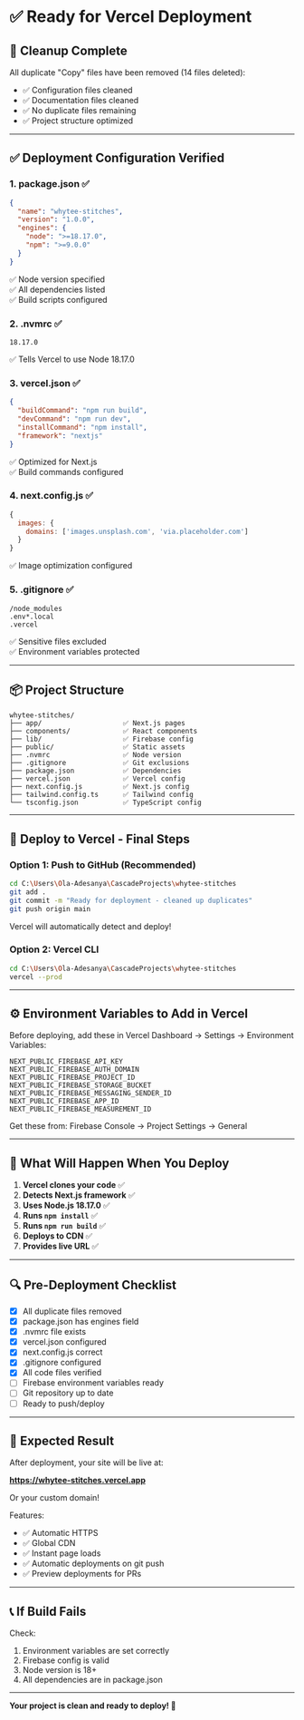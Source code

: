 # ✅ Ready for Vercel Deployment

## 🧹 Cleanup Complete

All duplicate "Copy" files have been removed (14 files deleted):
- ✅ Configuration files cleaned
- ✅ Documentation files cleaned
- ✅ No duplicate files remaining
- ✅ Project structure optimized

---

## ✅ Deployment Configuration Verified

### 1. **package.json** ✅
```json
{
  "name": "whytee-stitches",
  "version": "1.0.0",
  "engines": {
    "node": ">=18.17.0",
    "npm": ">=9.0.0"
  }
}
```
✅ Node version specified  
✅ All dependencies listed  
✅ Build scripts configured

### 2. **.nvmrc** ✅
```
18.17.0
```
✅ Tells Vercel to use Node 18.17.0

### 3. **vercel.json** ✅
```json
{
  "buildCommand": "npm run build",
  "devCommand": "npm run dev",
  "installCommand": "npm install",
  "framework": "nextjs"
}
```
✅ Optimized for Next.js  
✅ Build commands configured

### 4. **next.config.js** ✅
```javascript
{
  images: {
    domains: ['images.unsplash.com', 'via.placeholder.com']
  }
}
```
✅ Image optimization configured

### 5. **.gitignore** ✅
```
/node_modules
.env*.local
.vercel
```
✅ Sensitive files excluded  
✅ Environment variables protected

---

## 📦 Project Structure

```
whytee-stitches/
├── app/                    ✅ Next.js pages
├── components/             ✅ React components
├── lib/                    ✅ Firebase config
├── public/                 ✅ Static assets
├── .nvmrc                  ✅ Node version
├── .gitignore              ✅ Git exclusions
├── package.json            ✅ Dependencies
├── vercel.json             ✅ Vercel config
├── next.config.js          ✅ Next.js config
├── tailwind.config.ts      ✅ Tailwind config
└── tsconfig.json           ✅ TypeScript config
```

---

## 🚀 Deploy to Vercel - Final Steps

### Option 1: Push to GitHub (Recommended)

```bash
cd C:\Users\Ola-Adesanya\CascadeProjects\whytee-stitches
git add .
git commit -m "Ready for deployment - cleaned up duplicates"
git push origin main
```

Vercel will automatically detect and deploy!

### Option 2: Vercel CLI

```bash
cd C:\Users\Ola-Adesanya\CascadeProjects\whytee-stitches
vercel --prod
```

---

## ⚙️ Environment Variables to Add in Vercel

Before deploying, add these in Vercel Dashboard → Settings → Environment Variables:

```
NEXT_PUBLIC_FIREBASE_API_KEY
NEXT_PUBLIC_FIREBASE_AUTH_DOMAIN
NEXT_PUBLIC_FIREBASE_PROJECT_ID
NEXT_PUBLIC_FIREBASE_STORAGE_BUCKET
NEXT_PUBLIC_FIREBASE_MESSAGING_SENDER_ID
NEXT_PUBLIC_FIREBASE_APP_ID
NEXT_PUBLIC_FIREBASE_MEASUREMENT_ID
```

Get these from: Firebase Console → Project Settings → General

---

## 🎯 What Will Happen When You Deploy

1. **Vercel clones your code** ✅
2. **Detects Next.js framework** ✅
3. **Uses Node.js 18.17.0** ✅
4. **Runs `npm install`** ✅
5. **Runs `npm run build`** ✅
6. **Deploys to CDN** ✅
7. **Provides live URL** ✅

---

## 🔍 Pre-Deployment Checklist

- [x] All duplicate files removed
- [x] package.json has engines field
- [x] .nvmrc file exists
- [x] vercel.json configured
- [x] next.config.js correct
- [x] .gitignore configured
- [x] All code files verified
- [ ] Firebase environment variables ready
- [ ] Git repository up to date
- [ ] Ready to push/deploy

---

## 🎉 Expected Result

After deployment, your site will be live at:

**https://whytee-stitches.vercel.app**

Or your custom domain!

Features:
- ✅ Automatic HTTPS
- ✅ Global CDN
- ✅ Instant page loads
- ✅ Automatic deployments on git push
- ✅ Preview deployments for PRs

---

## 📞 If Build Fails

Check:
1. Environment variables are set correctly
2. Firebase config is valid
3. Node version is 18+
4. All dependencies are in package.json

---

**Your project is clean and ready to deploy! 🚀**
